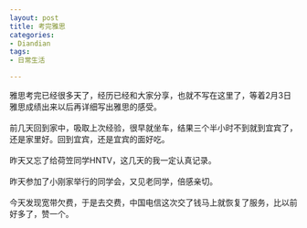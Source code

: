 ```yaml
---
layout: post
title: 考完雅思
categories:
- Diandian
tags:
- 日常生活

---
```

雅思考完已经很多天了，经历已经和大家分享，也就不写在这里了，等着2月3日雅思成绩出来以后再详细写出雅思的感受。
<br />
<br />前几天回到家中，吸取上次经验，很早就坐车，结果三个半小时不到就到宜宾了，还是家里好。回到宜宾，还是宜宾的面好吃。
<br />
<br />昨天又忘了给荷笠同学HNTV，这几天的我一定认真记录。
<br />
<br />昨天参加了小刚家举行的同学会，又见老同学，倍感亲切。
<br />
<br />今天发现宽带欠费，于是去交费，中国电信这次交了钱马上就恢复了服务，比以前好多了，赞一个。